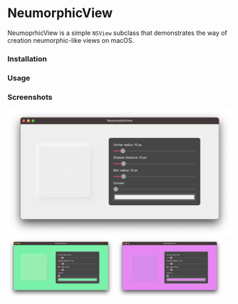 # NeumorphicView

NeumoprhicView is a simple `NSView` subclass that demonstrates the way of creation neumorphic-like views on macOS.

### Installation

### Usage

### Screenshots

<p float="center">
  <img src="/Screenshots/Screenshot1.png"/>
  <img src="/Screenshots/Screenshot2.png" width="240" /> 
  <img src="/Screenshots/Screenshot3.png" width="240" />
</p>
